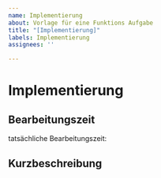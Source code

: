 ```yaml
---
name: Implementierung
about: Vorlage für eine Funktions Aufgabe
title: "[Implementierung]"
labels: Implementierung
assignees: ''

---
```


# Implementierung

## Bearbeitungszeit
tatsächliche Bearbeitungszeit: <!-- (hh.mm.ss) -->

## Kurzbeschreibung
<!-- kurze Erläuterung der zu implementierenden Funktion -->
